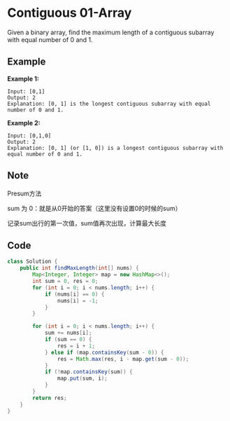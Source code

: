 # Contiguous 01-Array

Given a binary array, find the maximum length of a contiguous subarray with equal number of 0 and 1.

## Example

**Example 1:**

```
Input: [0,1]
Output: 2
Explanation: [0, 1] is the longest contiguous subarray with equal number of 0 and 1.
```

**Example 2:**

```
Input: [0,1,0]
Output: 2
Explanation: [0, 1] (or [1, 0]) is a longest contiguous subarray with equal number of 0 and 1.
```

## Note

Presum方法

sum 为 0：就是从0开始的答案（这里没有设置0的时候的sum）

记录sum出行的第一次值，sum值再次出现，计算最大长度

## Code

```java
class Solution {
    public int findMaxLength(int[] nums) {
        Map<Integer, Integer> map = new HashMap<>();
        int sum = 0, res = 0;
        for (int i = 0; i < nums.length; i++) {
            if (nums[i] == 0) {
                nums[i] = -1;
            }
        }

        for (int i = 0; i < nums.length; i++) {
            sum += nums[i];
            if (sum == 0) {
                res = i + 1;
            } else if (map.containsKey(sum - 0)) {
                res = Math.max(res, i - map.get(sum - 0));
            }
            if (!map.containsKey(sum)) {
                map.put(sum, i);
            }
        }
        return res;
    }
}
```
